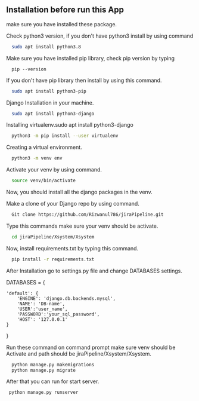 
## Installation before run this App

make sure you have installed these package.

Check python3 version, if you don't have python3 install by using command
```bash
  sudo apt install python3.8
```
Make sure you have installed pip library, check pip version by typing 
```bashsudo apt install python3-django
  pip --version
```
If you don't have pip library then install by using this command.
```bash
  sudo apt install python3-pip
```
Django Installation in your machine.
```bash
  sudo apt install python3-django
```
Installing virtualenv.sudo apt install python3-django
```bash
  python3 -m pip install --user virtualenv
```
Creating a virtual environment.
```bash
  python3 -m venv env
```
Activate your venv by using command.
```bash
  source venv/bin/activate
```
Now, you should install all the django packages in the venv.

Make a clone of your Django repo by using command.
```bash
  Git clone https://github.com/Rizwanul786/jiraPipeline.git
```
Type this commands make sure your venv should be activate.

```bash
  cd jiraPipeline/Xsystem/Xsystem
```

Now, install requirements.txt by typing this command.

```bash
  pip install -r requirements.txt
```
After Installation go to settings.py file and change DATABASES settings.

DATABASES = {

    'default': {
        'ENGINE': 'django.db.backends.mysql',
        'NAME': 'DB-name',
        'USER':'user_name',
        'PASSWORD':'your_sql_password',
        'HOST': '127.0.0.1'
    }
}

Run these command on command prompt make sure venv should be Activate and path should be jiraPipeline/Xsystem/Xsystem.

```bash
  python manage.py makemigrations
  python manage.py migrate
```

After that you can run for start server.
```bash
 python manage.py runserver
```